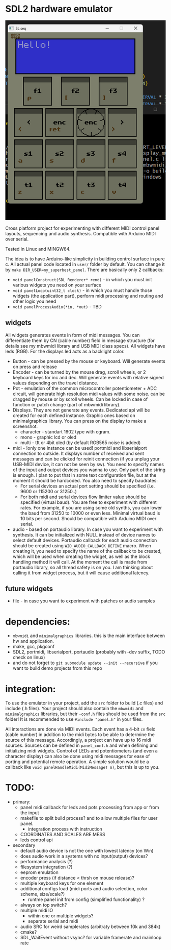 # SDL2 hardware emulator

![](slseq.png "example")

Cross platform project for experimenting with different MIDI control panel layouts, sequencing and audio synthesis. Compatible with Arduino MIDI over serial.

Tested in Linux and MINGW64.

The idea is to have Arduino-like simplicity in building control surface in pure c. All actual panel code located in `user/` folder by default. You can change it by `make DIR_USER=my_superbest_panel`. There are basically only 2 callbacks:
- `void panelConstruct(SDL_Renderer* rend)` - in which you must init various widgets you need on your surface
- `void panelLoop(uint32_t clock)` - in which you must handle those widgets (the application part), perform midi processing and routing and other logic you need
- `void panelProcessAudio(*in, *out)` - TBD

## widgets
All widgets generates events in form of midi messages. You can differentiate them by CN (cable number) field in message structure (for details see my mbwmidi library and USB MIDI class specs). All widgets have leds (RGB). For the displays led acts as a backlight color.
- Button - can be pressed by the mouse or keyboard. Will generate events on press and release
- Encoder - can be turned by the mouse drag, scroll wheels, or 2 keyboard keys for inc and dec. Will generate events with relative signed values depending on the travel distance.
- Pot - emulation of the common microcontroller potentiometer + ADC circuit, will generate high resolution midi values with some noise. can be dragged by mouse or by scroll wheels. Can be locked in case of function or patch change (part of mbwmidi library).
- Displays. They are not generate any events. Dedicated api will be created for each defined instance. Graphic ones based on minimalgraphics library. You can press on the display to make a screenshot.
    - character - standart 1602 type with cgram.
    - mono - graphic lcd or oled
    - multi - tft or 4bit oled (by default RGB565 noise is added)
- midi - !only one instance can be used! portmidi and libserialport connection to outside. It displays number of received and sent messages and can be clicked for reinit connection (if you unplug your USB-MIDI device, it can not be seen by sw). You need to specify names of the input and output devices you wanna to use. Only part of the string is enough. I plan to put that in some text configuration file, but at the moment it should be hardcoded. You also need to specify baudrates:
    - For serial devices an actual port setting should be specified (i.e. 9600 or 115200 or 31250..)
    - For both midi and serial devices flow limiter value should be specified (virtual baud). You are free to experiment with different rates. For example, if you are using some old synths, you can lower the baud from 31250 to 10000 or even less. Minimal virtual baud is 10 bits per second.
Should be compatible with Arduino MIDI over serial.
- audio - based on portaudio library. In case you want to experiment with synthesis. It can be initialized with NULL instead of device names to select default devices. Portaudio callback for each audio connection should be created using `WID_AUDIO_CALLBACK_DEFINE` macro. When creating it, you need to specify the name of the callback to be created, which will be used when creating the widget, as well as the block handling method it will call. At the moment the call is made from portaudio library, so all thread safety is on you. I am thinking about calling it from widget process, but it will cause additional latency.


## future widgets
- file - in case you want to experiment with patches or audio samples

# dependencies:
- `mbwmidi` and `minimalgraphics` libraries. this is the main interface between hw and application.
- make, gcc, pkgconf
- SDL2, portmidi, libserialport, portaudio (probably with -dev suffix, TODO check on linux)
- and do not forget to `git submodule update --init --recursive` if you want to build demo projects from this repo

# integration:
To use the emulator in your project, add the `src` folder to build (.c files) and include (.h files). Your project should also contain the `mbwmidi` and `minimalgraphics` libraries, but their `-conf.h` files should be used from the `src` folder! It is recommended to use `#include "panel.h"` in your files.

All interactions are done via MIDI events. Each event has a 4-bit `cn` field (cable number) in addition to the midi bytes to be able to determine the source of this message. Accordingly, a project can have up to 16 midi sources. Sources can be defined in `panel_conf.h` and when defining and initializing midi widgets. Control of LEDs and potentiometers (and even a character display) can also be done using midi messages for ease of porting and potential remote operation. A simple solution would be a callback like `void panelHandleMidi(MidiMessageT m)`, but this is up to you.

# TODO:
- primary:
    - panel midi callback for leds and pots processing from app or from the input
    - makefile to split build process? and to allow multiple files for user panel.
        - integration process with instruction
    - COORDINATES AND SCALES ARE MESS
    - leds control api
- secondary
    - default audio device is not the one with lowest latency (on Win)
    - does audio work in a systems with no input(output) devices?
    - performance analysis (?)
    - filesystem integration (?)
    - eeprom emulation
    - encoder press (if distance < thrsh on mouse release)?
    - multiple keyboard keys for one element
    - additional configs load (midi ports and audio selection, color scheme, size/scale?)
        - runtme panel init from config (simplified functionality) ?
    - always on top switch?
    - multiple midi IO
        - within one or multiple widgets?
        - separate serial and midi
    - audio SRC for weird samplerates (arbitraty between 10k and 384k)
    - cmake?
    - SDL_WaitEvent without vsync? for variable framerate and mainloop rate
